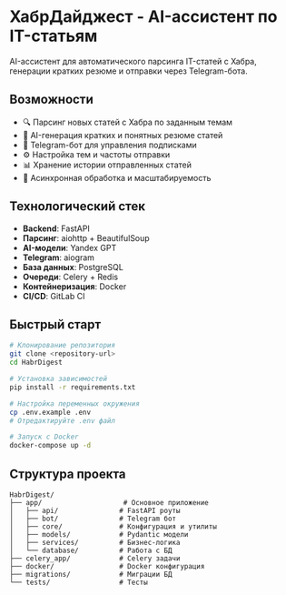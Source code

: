 # ХабрДайджест - AI-ассистент по IT-статьям

AI-ассистент для автоматического парсинга IT-статей с Хабра, генерации кратких резюме и отправки через Telegram-бота.

## Возможности

- 🔍 Парсинг новых статей с Хабра по заданным темам
- 🤖 AI-генерация кратких и понятных резюме статей
- 📱 Telegram-бот для управления подписками
- ⚙️ Настройка тем и частоты отправки
- 📊 Хранение истории отправленных статей
- 🚀 Асинхронная обработка и масштабируемость

## Технологический стек

- **Backend**: FastAPI
- **Парсинг**: aiohttp + BeautifulSoup
- **AI-модели**: Yandex GPT
- **Telegram**: aiogram
- **База данных**: PostgreSQL
- **Очереди**: Celery + Redis
- **Контейнеризация**: Docker
- **CI/CD**: GitLab CI

## Быстрый старт

```bash
# Клонирование репозитория
git clone <repository-url>
cd HabrDigest

# Установка зависимостей
pip install -r requirements.txt

# Настройка переменных окружения
cp .env.example .env
# Отредактируйте .env файл

# Запуск с Docker
docker-compose up -d
```

## Структура проекта

```
HabrDigest/
├── app/                    # Основное приложение
│   ├── api/               # FastAPI роуты
│   ├── bot/               # Telegram бот
│   ├── core/              # Конфигурация и утилиты
│   ├── models/            # Pydantic модели
│   ├── services/          # Бизнес-логика
│   └── database/          # Работа с БД
├── celery_app/            # Celery задачи
├── docker/                # Docker конфигурация
├── migrations/            # Миграции БД
└── tests/                 # Тесты
```

